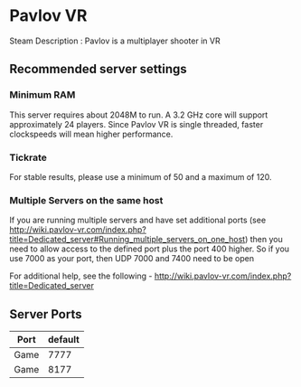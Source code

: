# Pavlov VR
Steam Description :
Pavlov is a multiplayer shooter in VR

## Recommended server settings
### Minimum RAM
This server requires about 2048M to run. A 3.2 GHz core will support approximately 24 players. Since Pavlov VR is single threaded, faster clockspeeds will mean higher performance.

### Tickrate
For stable results, please use a minimum of 50 and a maximum of 120.

### Multiple Servers on the same host
If you are running multiple servers and have set additional ports (see http://wiki.pavlov-vr.com/index.php?title=Dedicated_server#Running_multiple_servers_on_one_host) then you need to allow access to the defined port plus the port 400 higher. So if you use 7000 as your port, then UDP 7000 and 7400 need to be open

For additional help, see the following - http://wiki.pavlov-vr.com/index.php?title=Dedicated_server

## Server Ports
| Port  | default |
|-------|---------|
| Game  |  7777   |
| Game  |  8177   |
